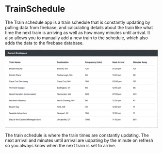 # TrainSchedule

The Train schedule app is a train schedule that is constantly updating by pulling data from firebase, and calculating details about the train like what time the next train is arriving as well as how many minutes until arrival. It also allows you to manually add a new train to the schedule, which also adds the data to the firebase database. 

![](/assets/images/schedule.png)

The train schedule is where the train times are constantly updating. The next arrival and minutes until arrival are udpating by the minute on refresh so you always know when the next train is set to arrive. 